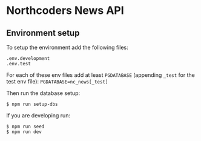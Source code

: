 # Northcoders News API

## Environment setup

To setup the environment add the following files:

```
.env.development
.env.test
```

For each of these env files add at least `PGDATABASE` (appending `_test` for the test env file):
`PGDATABASE=nc_news[_test]`

Then run the database setup:

```
$ npm run setup-dbs
```

If you are developing run:

```
$ npm run seed
$ npm run dev
```
